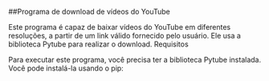 ##Programa de download de vídeos do YouTube

Este programa é capaz de baixar vídeos do YouTube em diferentes resoluções, a partir de um link válido fornecido pelo usuário. Ele usa a biblioteca Pytube para realizar o download.
Requisitos

Para executar este programa, você precisa ter a biblioteca Pytube instalada. Você pode instalá-la usando o pip:
